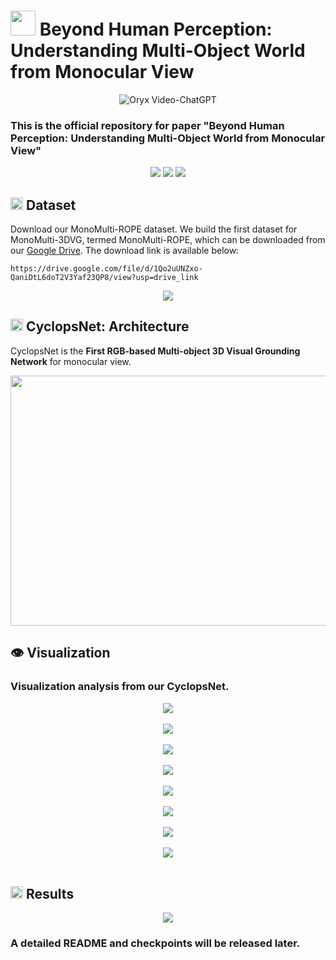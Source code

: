 # <img src="images/Logo.png" height="40"> Beyond Human Perception: Understanding Multi-Object World from Monocular View
<p align="center">
    <img src="https://i.imgur.com/waxVImv.png" alt="Oryx Video-ChatGPT">
</p>

### This is the official repository for paper **"Beyond Human Perception: Understanding Multi-Object World from Monocular View"**

<div align="center">
  <img src="images/vs1.gif"/>
  <img src="images/vs2.gif"/>
  <img src="images/vs3.gif"/>
</div>

## <img src="images/data_logo.png" height="20"> Dataset
Download our MonoMulti-ROPE dataset. We build the first dataset for MonoMulti-3DVG, termed MonoMulti-ROPE, which can be downloaded from our [Google Drive](https://drive.google.com/file/d/1Qo2uUNZxo-QaniDtL6doT2V3Yaf23QP8/view?usp=drive_link). The download link is available below:
```
https://drive.google.com/file/d/1Qo2uUNZxo-QaniDtL6doT2V3Yaf23QP8/view?usp=drive_link
```

<div align="center">
  <img src="images/dataset.png"/>
</div>

## <img src="images/Logo.png" height="20"> CyclopsNet: Architecture

CyclopsNet is the **First RGB-based Multi-object 3D Visual Grounding Network** for monocular view. 
<div align="center">
  <img src="images/framework.png"/ width="800" height="400">
</div>

## 👁️ Visualization

### Visualization analysis from our CyclopsNet.

<div align="center">
  <img src="images/vs1.png"/>
</div>

<br>

<div align="center">
  <img src="images/vs2.png"/>
</div>

<br>

<div align="center">
  <img src="images/vs3.png"/>
</div>

<br>

<div align="center">
  <img src="images/vs4.png"/>
</div>

<br>

<div align="center">
  <img src="images/vs5.png"/>
</div>

<br>

<div align="center">
  <img src="images/vs6.png"/>
</div>

<br>

<div align="center">
  <img src="images/vs7.png"/>
</div>

<br>

<div align="center">
  <img src="images/vs8.png"/>
</div>

<br>

## <img src="images/result_logo.png" height="20"> Results

<div align="center">
  <img src="images/result.png"/>
</div>


### A detailed README and checkpoints will be released later.

